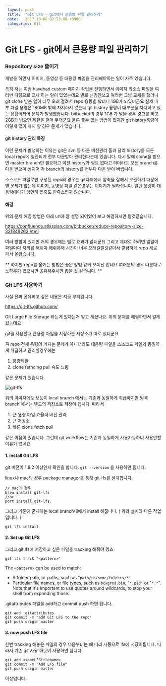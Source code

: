 ```yaml
---
 layout: post
 title:  "Git LFS - git에서 큰용량 파일 관리하기"
 date:   2017-10-08 02:23:00 +0900
 categories: Git
---
```




# Git LFS - git에서 큰용량 파일 관리하기

### Repository size 줄이기

개발을 하면서 이미지, 동영상 등 대용량 파일을 관리해야하는 일이 자주 있습니다. 

특히 저는 이번 havehad custom 페이지 작업을 진행하면서 이미지 리소스 파일을 여러번 다량으로 교체 하는 일이 있었는데요 별로 신경안쓰고 여러번 그냥 교체를 했더니 git clone 받는 일이 너무 오래 걸려서 repo 용량을 봤더니 1GB가  되있더군요 실제  내부 파일 용량은 180MB 밖에 차지하지 않는데 git history 용량이 대부분을 차지하고 있는 상황이되어 문제가 발생했습니다.  bitbucket의 경우 1GB 가 넘을 경우 경고를 하고 2GB가 넘으면 제한을 걸어 두더군요 물론 풀수 있는 방법이 있지만 git history용량이 이렇게 많이 차지 할 경우 문제가 많습니다. 



#### git history 관리 특징

이런 문제가 발생하는 이유는 git은 svn 등 다른 버전관리 툴과 달리 history를 모든 local repo에 일관되게 전부 다운받아 관리한다는데 있습니다. 다시 말해 clone을 받으면 master branch만 필요하고 이전 history가 필요 없다고 하더라도 모든 branch를 다운 받으며 심지어 각 branch의 history를 전부다 다운 받아 버립니다.  

소스코드 파일로만 구성된 repo의 경우는 git자체에서 압축을 잘해서 보관하기 때문에 별 문제가 없는데 이미지, 동영상 파일 같은경우는 이야기가 달라집니다. 일단 용량이 대용량에다가 당연히 압축도 만족스럽지 않습니다. 

#### 해결

위의 문제 해결 방법은 아래 url에 잘 설명 되어있어 보고 해결하시면 될것같습니다. 

https://confluence.atlassian.com/bitbucket/reduce-repository-size-321848262.html

여러 방법이 있지만 저의 경우에는 별로 효과가 없더군요 그리고 제대로 하려면 일일이 파일마다 처리를 해줘야 해줘야해 시간이 너무 오래걸릴것같아서 깔끔하게 repo 새로 파서 올렸습니다. 

** 하지만 repo를 옮기는 방법은 좋은 방법 같아 보이진 않네요 여러분의 경우 나름대로 노하우가 있으시면 공유해주시면 좋을 것 같습니다.  **



### Git LFS 사용하기 

사실 진짜 공유하고 싶은 내용은 지금 부터입니다. 

https://git-lfs.github.com/ 

Git Large File Storage 라는게 있다는거 알고 계셨나요.  위의 문제를 해결하면서 알게됬는데요 

git을 사용할때 큰용량 파일을 저장하는 저장소가 따로 있더군요

꼭 repo 전체 용량이 커지는 문제가 아니더라도 대용량 파일을 소스코드 파일과 동일하게 취급하고 관리할경우에는 

1. 용량제한
2. clone fethcing pull 속도 느림

같은 문제가 있습니다. 



![git-lfs](https://github.com/JaemTech/jaemtech.github.io/blob/master/assets/posts/etc/git-lfs.png?raw=true)

위의 이미지에도 보듯이 local branch 에서는 기존과 동일하게 취급하지만 원격 branch 에서는 별도의 저장소로 저장이 됩니다. 따라서 

1. 큰 용량 파일 효율적 버전 관리
2. 큰 저장소
3. 빠른 clone fetch pull

같은 이점이 있습니다.  그런데 git workflow는 기존과 동일하게 사용가능하니 사용안할 이유가 없네요 



#### 1. install Git LFS

git 버전이 1.8.2 이상인지 확인을 합니다.  `git --version` 을 사용하면 됩니다.

linux나 mac의 경우 package manager를 통해 git-lfs를 설치합니다. 

```
// mac의 경우 
brew install git-lfs
//or 
port install git-lfs
```



그리고 기존에 존재하는 local branch내에서  install 해줍니다. ( 위의 설치와 다른 작업입니다. )

```
git lfs install
```



#### 2. Set up Git LFS

그리고 git lfs에 저장하고 싶은 파일을 tracking 해줘야 겠죠 

~~~
git lfs track '<pattern>'
~~~

The `<pattern>` can be used to match:

- A folder path, or paths, such as "`path/to/some/folders/*"`
- Particular file names, or file types, such as `bckgrnd.bin`, "`*.psd"` or "`*.*`". Note that it's important to use quotes around wildcards, to stop your shell from expanding those.



.gitattributes 파일을 add하고 commit push 하면 됩니다.  

~~~
git add .gitattributes
git commit -m "add Git LFS to the repo"
git push origin master
~~~



#### 3. now push LFS file

한번 tracking 해놓은 파일의 경우 다음부터는 <pattern>에 따라 자동으로 lfs에 저장이됩니다. 따라서 기존 git 사용 하듯이 사용하면 됩니다. 

~~~
git add <someLFSfilename>
git commit -m "Add LFS file"
git push origin master
~~~



이상입니다. 
